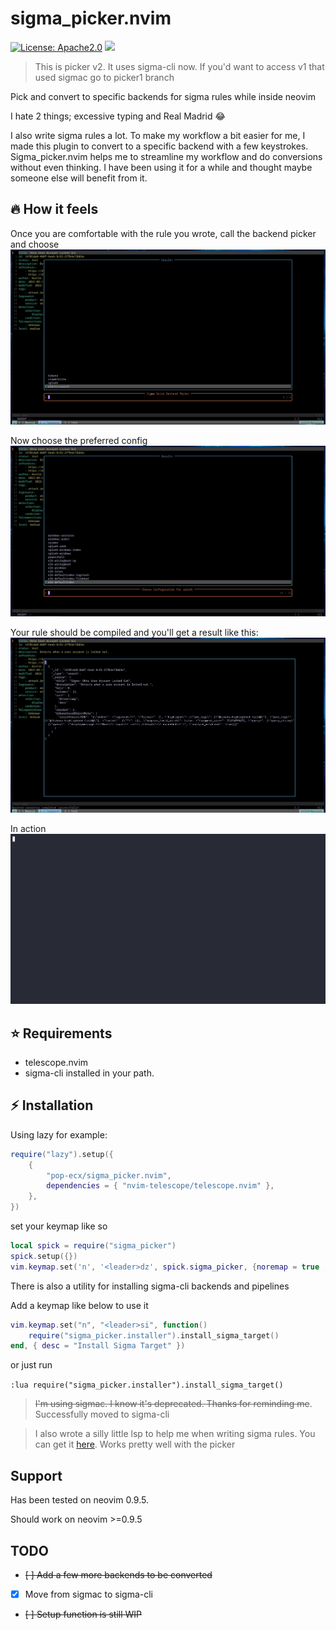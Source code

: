 # sigma_picker.nvim


[![License: Apache2.0](https://img.shields.io/badge/License-Apache_2.0-blue.svg)](https://opensource.org/licenses/apache-2-0)
<img src="https://img.shields.io/badge/Maintained%3F-Yes-96c40f">

> This is picker v2. It uses sigma-cli now. If you'd want to access v1 that used sigmac go to picker1 branch

Pick and convert to specific backends for sigma rules while inside neovim

I hate 2 things; excessive typing and Real Madrid :joy:

I also write sigma rules a lot. To make my workflow a bit easier for me, I made this plugin to convert to a specific backend with a few keystrokes.
Sigma_picker.nvim helps me to streamline my workflow and do conversions without even thinking. I have been using it for a while and thought maybe
someone else will benefit from it.

## :fire: How it feels
Once you are comfortable with the rule you wrote, call the backend picker and choose
![choose backend](pick-backend.png)


Now choose the preferred config
![choose config](pick-config.png)


Your rule should be compiled and you'll get a result like this:
![generated rule](result.png)


In action
![usage](live.gif)

## :star: Requirements
- telescope.nvim
- sigma-cli installed in your path.

## :zap: Installation
Using lazy for example:

```lua
require("lazy").setup({
    {
        "pop-ecx/sigma_picker.nvim",
        dependencies = { "nvim-telescope/telescope.nvim" },
    },
})
```

set your keymap like so 

```lua
local spick = require("sigma_picker")
spick.setup({})
vim.keymap.set('n', '<leader>dz', spick.sigma_picker, {noremap = true , silent = true})
```

There is also a utility for installing sigma-cli backends and pipelines

Add a keymap like below to use it

```lua
vim.keymap.set("n", "<leader>si", function()
    require("sigma_picker.installer").install_sigma_target()
end, { desc = "Install Sigma Target" })
```
or just run

`:lua require("sigma_picker.installer").install_sigma_target()`

> ~~I'm using sigmac. I know it's deprecated. Thanks for reminding me~~. Successfully moved to sigma-cli

> I also wrote a silly little lsp to help me when writing sigma rules. You can get it [here](https://github.com/pop-ecx/sigma-ls.git). Works pretty well with the picker

## Support
Has been tested on neovim 0.9.5.

Should work on neovim >=0.9.5

## TODO
- ~~[ ] Add a few more backends to be converted~~
- [x] Move from sigmac to sigma-cli
- ~~[ ] Setup function is still WIP~~
